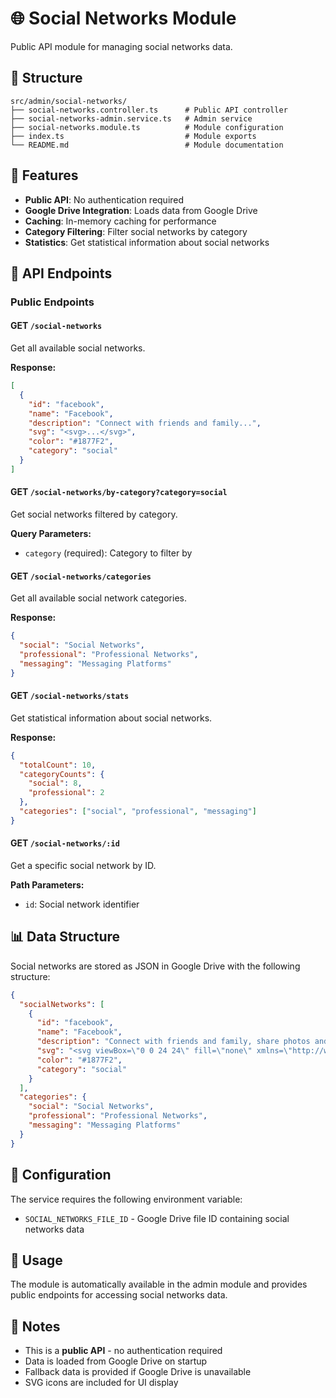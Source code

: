 # 🌐 Social Networks Module

Public API module for managing social networks data.

## 📁 Structure

```
src/admin/social-networks/
├── social-networks.controller.ts      # Public API controller
├── social-networks-admin.service.ts   # Admin service
├── social-networks.module.ts          # Module configuration
├── index.ts                           # Module exports
└── README.md                          # Module documentation
```

## 🚀 Features

- **Public API**: No authentication required
- **Google Drive Integration**: Loads data from Google Drive
- **Caching**: In-memory caching for performance
- **Category Filtering**: Filter social networks by category
- **Statistics**: Get statistical information about social networks

## 🔧 API Endpoints

### Public Endpoints

#### GET `/social-networks`
Get all available social networks.

**Response:**
```json
[
  {
    "id": "facebook",
    "name": "Facebook",
    "description": "Connect with friends and family...",
    "svg": "<svg>...</svg>",
    "color": "#1877F2",
    "category": "social"
  }
]
```

#### GET `/social-networks/by-category?category=social`
Get social networks filtered by category.

**Query Parameters:**
- `category` (required): Category to filter by

#### GET `/social-networks/categories`
Get all available social network categories.

**Response:**
```json
{
  "social": "Social Networks",
  "professional": "Professional Networks",
  "messaging": "Messaging Platforms"
}
```

#### GET `/social-networks/stats`
Get statistical information about social networks.

**Response:**
```json
{
  "totalCount": 10,
  "categoryCounts": {
    "social": 8,
    "professional": 2
  },
  "categories": ["social", "professional", "messaging"]
}
```

#### GET `/social-networks/:id`
Get a specific social network by ID.

**Path Parameters:**
- `id`: Social network identifier

## 📊 Data Structure

Social networks are stored as JSON in Google Drive with the following structure:

```json
{
  "socialNetworks": [
    {
      "id": "facebook",
      "name": "Facebook",
      "description": "Connect with friends and family, share photos and videos, and discover new content.",
      "svg": "<svg viewBox=\"0 0 24 24\" fill=\"none\" xmlns=\"http://www.w3.org/2000/svg\">...</svg>",
      "color": "#1877F2",
      "category": "social"
    }
  ],
  "categories": {
    "social": "Social Networks",
    "professional": "Professional Networks",
    "messaging": "Messaging Platforms"
  }
}
```

## 🔧 Configuration

The service requires the following environment variable:
- `SOCIAL_NETWORKS_FILE_ID` - Google Drive file ID containing social networks data

## 🚀 Usage

The module is automatically available in the admin module and provides public endpoints for accessing social networks data.

## 📝 Notes

- This is a **public API** - no authentication required
- Data is loaded from Google Drive on startup
- Fallback data is provided if Google Drive is unavailable
- SVG icons are included for UI display
